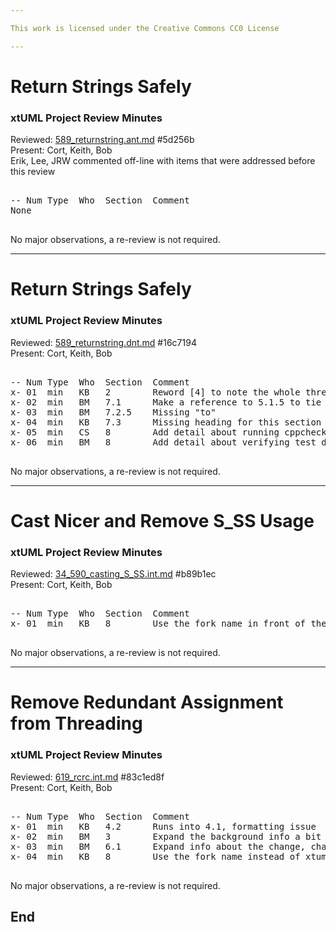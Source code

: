 ```yaml
---

This work is licensed under the Creative Commons CC0 License

---
```


# Return Strings Safely
### xtUML Project Review Minutes

Reviewed:  [589_returnstring.ant.md](https://github.com/cortlandstarrett/bridgepoint/blob/34_590_casting_S_SS/doc-bridgepoint/notes/589_stringtest/589_returnstring.ant.md)  #5d256b     
Present:  Cort, Keith, Bob   
Erik, Lee, JRW commented off-line with items that were addressed before this review

<pre>

-- Num Type  Who  Section  Comment
None

</pre>
   
No major observations, a re-review is not required.

---

# Return Strings Safely
### xtUML Project Review Minutes

Reviewed:  [589_returnstring.dnt.md](https://github.com/cortlandstarrett/bridgepoint/blob/34_590_casting_S_SS/doc-bridgepoint/notes/589_stringtest/589_returnstring.dnt.md)  #16c7194     
Present:  Cort, Keith, Bob

<pre>

-- Num Type  Who  Section  Comment
x- 01  min   KB   2        Reword [4] to note the whole thread is applicable
x- 02  min   BM   7.1      Make a reference to 5.1.5 to tie the two together
x- 03  min   BM   7.2.5    Missing "to"
x- 04  min   KB   7.3      Missing heading for this section
x- 05  min   CS   8        Add detail about running cppcheck
x- 06  min   BM   8        Add detail about verifying test does not yield any compiler warnings

</pre>
   
No major observations, a re-review is not required.

---
# Cast Nicer and Remove S_SS Usage
### xtUML Project Review Minutes

Reviewed:  [34_590_casting_S_SS.int.md](https://github.com/cortlandstarrett/bridgepoint/blob/34_590_casting_S_SS/doc-bridgepoint/notes/34_590_casting_S_SS/34_590_casting_S_SS.int.md)  #b89b1ec  
Present:  Cort, Keith, Bob

<pre>

-- Num Type  Who  Section  Comment
x- 01  min   KB   8        Use the fork name in front of the branch name

</pre>
   
No major observations, a re-review is not required.

---
# Remove Redundant Assignment from Threading
### xtUML Project Review Minutes

Reviewed:  [619_rcrc.int.md](https://github.com/cortlandstarrett/bridgepoint/blob/34_590_casting_S_SS/doc-bridgepoint/notes/619_rcrc/619_rcrc.int.md)  #83c1ed8f  
Present:  Cort, Keith, Bob

<pre>

-- Num Type  Who  Section  Comment
x- 01  min   KB   4.2      Runs into 4.1, formatting issue
x- 02  min   BM   3        Expand the background info a bit
x- 03  min   BM   6.1      Expand info about the change, change "strcpy" to "Escher_strcpy"
x- 04  min   KB   8        Use the fork name instead of xtuml in front of the branch name

</pre>
   
No major observations, a re-review is not required.

End
---
